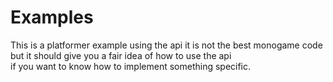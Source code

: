 # Examples

This is a platformer example using the api it is not the best monogame code but it should give you a fair idea of how to use the api  
if you want to know how to implement something specific.
